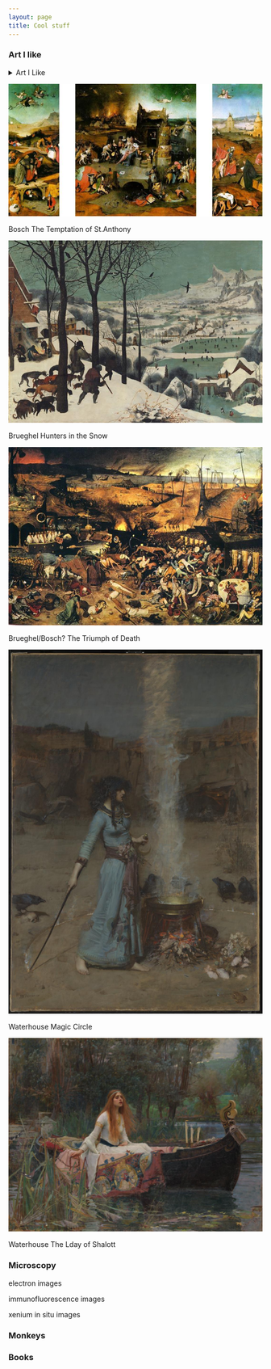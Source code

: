 ```yaml
---
layout: page
title: Cool stuff
---
```

### Art I like
<details>
  <summary>Art I Like</summary>
  <img src="/images/Bosch-triptych-the-temptation-of-st-anthony.jpg" width="800"/>
  Bosch The Temptation of St.Anthony
</details>

![Bosch The Temptation of St.Anthony](/images/Bosch-triptych-the-temptation-of-st-anthony.jpg)


Bosch The Temptation of St.Anthony


![Brueghel Hunters in the Snow](/images/Brueghel_hunters_in_the_snow.jpg)


Brueghel Hunters in the Snow


![Brueghel/Bosch? The Triumph of Death](/images/Brueghel-the-triumph-of-death.jpg)


Brueghel/Bosch? The Triumph of Death


<img src="/images/john_waterhouse_magic_circle.jpg" alt="painting" width="750"/>


Waterhouse Magic Circle


![Waterhouse The Lday of Shalott](/images/john_waterhouse_lady_of_shalott.jpg)


Waterhouse The Lday of Shalott


### Microscopy
electron images


immunofluorescence images


xenium in situ images

### Monkeys


### Books


<br>
<br>
<br>





